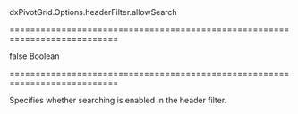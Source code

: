 <!--id-->dxPivotGrid.Options.headerFilter.allowSearch<!--/id-->
===========================================================================
<!--default-->false<!--/default-->
<!--type-->Boolean<!--/type-->
===========================================================================

<!--shortDescription-->
Specifies whether searching is enabled in the header filter.
<!--/shortDescription-->

<!--fullDescription-->

<!--/fullDescription-->